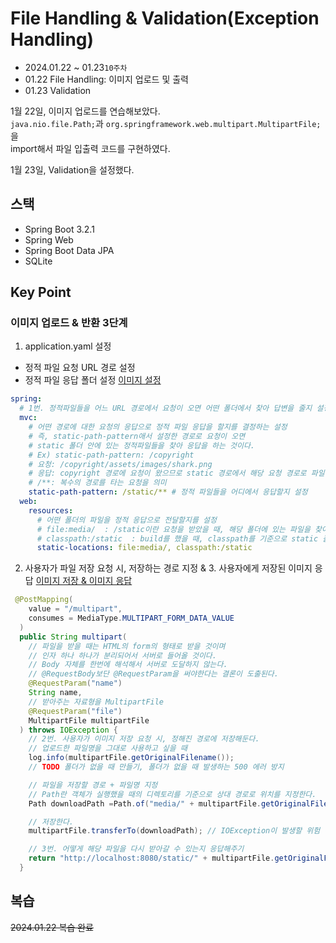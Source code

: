 # File Handling & Validation(Exception Handling)

- 2024.01.22 ~ 01.23`10주차`
- 01.22 File Handling: 이미지 업로드 및 출력
- 01.23 Validation

1월 22일, 이미지 업로드를 연습해보았다.  
`java.nio.file.Path;`과 `org.springframework.web.multipart.MultipartFile;`을   
import해서 파일 입출력 코드를 구현하였다.

1월 23일, Validation을 설정했다.

## 스택

- Spring Boot 3.2.1
- Spring Web
- Spring Boot Data JPA
- SQLite

## Key Point

### 이미지 업로드 & 반환 3단계

1. application.yaml 설정
- 정적 파일 요청 URL 경로 설정
- 정적 파일 응답 폴더 설정
[이미지 설정](/src/main/resources/application.yml)
```yaml
spring:
  # 1번. 정적파일들을 어느 URL 경로에서 요청이 오면 어떤 폴더에서 찾아 답변을 줄지 설정
  mvc:
    # 어떤 경로에 대한 요청의 응답으로 정적 파일 응답을 할지를 결정하는 설정
    # 즉, static-path-pattern애서 설정한 경로로 요청이 오면
    # static 폴더 안에 있는 정적파일들을 찾아 응답을 하는 것이다.
    # Ex) static-path-pattern: /copyright
    # 요청: /copyright/assets/images/shark.png
    # 응답: copyright 경로에 요청이 왔으므로 static 경로에서 해당 요청 경로로 파일을 찾아주자
    # /**: 복수의 경로를 타는 요청을 의미
    static-path-pattern: /static/** # 정적 파일들을 어디에서 응답할지 설정
  web:
    resources:
      # 어떤 폴더의 파일을 정적 응답으로 전달할지를 설정
      # file:media/  : /static이란 요청을 받았을 때, 해당 폴더에 있는 파일을 찾아줘
      # classpath:/static  : build를 했을 때, classpath를 기준으로 static 폴더 안에 있는 내용을 정적으로 제공해줘
      static-locations: file:media/, classpath:/static
```

2. 사용자가 파일 저장 요청 시, 저장하는 경로 지정 & 3. 사용자에게 저장된 이미지 응답
[이미지 저장 & 이미지 응답](/src/main/java/com/example/contents/MultipartController.java)

```java
 @PostMapping(
    value = "/multipart",
    consumes = MediaType.MULTIPART_FORM_DATA_VALUE
  )
  public String multipart(
    // 파일을 받을 때는 HTML의 form의 형태로 받을 것이며
    // 인자 하나 하나가 분리되어서 서버로 들어올 것이다.
    // Body 자체를 한번에 해석해서 서버로 도달하지 않는다.
    // @RequestBody보단 @RequestParam을 써야한다는 결론이 도출된다.
    @RequestParam("name")
    String name,
    // 받아주는 자료형을 MultipartFile
    @RequestParam("file")
    MultipartFile multipartFile
  ) throws IOException {
    // 2번. 사용자가 이미지 저장 요청 시, 정해진 경로에 저장해둔다.
    // 업로드한 파일명을 그대로 사용하고 싶을 때
    log.info(multipartFile.getOriginalFilename());
    // TODO 폴더가 없을 때 만들기, 폴더가 없을 때 발생하는 500 에러 방지

    // 파일을 저장할 경로 + 파일명 지정
    // Path란 객체가 실행했을 때의 디렉토리를 기준으로 상대 경로로 위치를 지정한다.
    Path downloadPath =Path.of("media/" + multipartFile.getOriginalFilename());

    // 저장한다.
    multipartFile.transferTo(downloadPath); // IOException이 발생할 위험 존재하므로 에러 처리가 필요하다.

    // 3번. 어떻게 해당 파일을 다시 받아갈 수 있는지 응답해주기
    return "http://localhost:8080/static/" + multipartFile.getOriginalFilename();
  }
```

## 복습
~~2024.01.22 복습 완료~~
